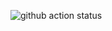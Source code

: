 ![github action status](https://github.com/matveevsa/devops-for-programmers-project-74/actions/workflows/push.yml/badge.svg)